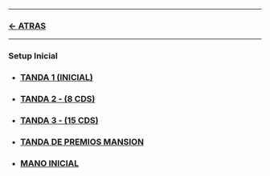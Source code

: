 
---

### [<- ATRAS](../README.md)

---



### Setup Inicial


- ### [TANDA 1 (INICIAL)](00_tanda_1/README.md)
- ### [TANDA 2 - (8 CDS)](10_tanda_2/README.md)
- ### [TANDA 3 - (15 CDS)](20_tanda_3/README.md)
- ### [TANDA DE PREMIOS MANSION](30_tanda_de_premios_mansion/README.md)
- ### [MANO INICIAL](40_mano_inicial/README.md)



